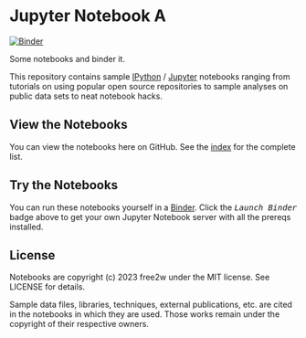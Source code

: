# Jupyter Notebook A

[![Binder](https://mybinder.org/badge_logo.svg)](https://mybinder.org/v2/gh/free2w/jupyter-first/HEAD)

Some notebooks and binder it.

This repository contains sample [IPython](http://ipython.org) / [Jupyter](http://jupyter.org/) notebooks ranging from tutorials on using popular open source repositories to sample analyses on public data sets to neat notebook hacks.

## View the Notebooks

You can view the notebooks here on GitHub. See the [index](index.ipynb) for the complete list.

## Try the Notebooks

You can run these notebooks yourself in a [Binder](https://mybinder.org). Click the <kbd>*Launch Binder*</kbd> badge above to get your own Jupyter Notebook server with all the prereqs installed.

## License

Notebooks are copyright (c) 2023 free2w under the MIT license. See LICENSE for details.

Sample data files, libraries, techniques, external publications, etc. are cited in the notebooks in which they are used. Those works remain under the copyright of their respective owners.

